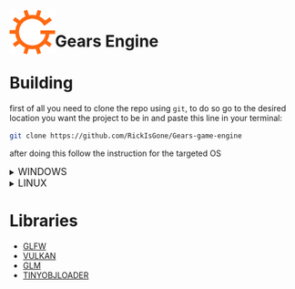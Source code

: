 <img align="left" src="media/gears-s.png" alt="Gears Logo" width="80px"/>
<h1>Gears Engine</h1>

# Building

first of all you need to clone the repo using `git`, to do so go to the desired location you want the project to be in and paste this line in your terminal:

```bash
git clone https://github.com/RickIsGone/Gears-game-engine
```

after doing this follow the instruction for the targeted OS

<details><summary><big>WINDOWS</big></summary><p>

  **WORK IN PROGRESS**  

</details>

<details><summary><big>LINUX</big></summary><p>  

  **WORK IN PROGRESS**  

  if you dont have a c++ compiler installed on your machine you can get it by pasting this line in the terminal:

  ```bash
  sudo apt install clang
  ```

  To build the engine you first need to install the required libs, to do so you'll have to paste these lines in the terminal:  

  ```bash
  sudo apt update
  sudo apt upgrade
  sudo apt install libglfw3-dev
  sudo apt install libtinyobjloader-dev
  sudo apt install libglm-dev
  sudo apt install libvulkan-dev
  ```  

  after installing the libs you'll need to install glslc to compile the shaders, paste this in the terminal:

  ```bash
  sudo apt install glslc
  ```

  after you are done installing the libs and glslc if you dont have cmake installed get it by pasting this line in the terminal:

  ```bash
  sudo apt install cmake
  ```

  after installing cmake open the terminal and travel to the root of the engine and paste this in the terminal:

  ```bash
  mkdir build
  cd build
  cmake ..
  make
  ```

  congratulation! the engine is now compiled and ready to be used

</details><p>  

# Libraries

* [GLFW](https://github.com/glfw/glfw)
* [VULKAN](https://www.lunarg.com/vulkan-sdk/)
* [GLM](https://github.com/g-truc/glm/)
* [TINYOBJLOADER](https://github.com/tinyobjloader/tinyobjloader)
